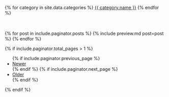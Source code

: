<br />
<br />

<div class="d-flex justify-center gap-small">
    {% for category in site.data.categories %}
    <a class="badge {% if page.pagination.category == category.name %}active{% endif %}" href="/blog/{% if page.pagination.category != category.name %}{{ category.name }}{% endif %}">{{ category.name }}</a>
    {% endfor %}
</div>

<br />
<br />

{% for post in include.paginator.posts %}
{% include preview.md post=post %}
{% endfor %}

{% if include.paginator.total_pages > 1 %}

<ul>
  {% if include.paginator.previous_page %}
  <li>
    <a href="{{ include.paginator.previous_page_path | prepend: site.baseurl }}">Newer</a>
  </li>
  {% endif %}
  {% if include.paginator.next_page %}
  <li>
    <a href="{{ include.paginator.next_page_path | prepend: site.baseurl }}">Older</a>
  </li>
  {% endif %}
</ul>
{% endif %}

